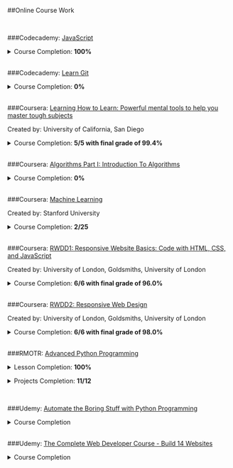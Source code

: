 ##Online Course Work

<br>

###Codecademy: <a href="https://www.codecademy.com/learn/javascript">JavaScript</a>
<details> 
  <summary>Course Completion: <b>100%</b></summary>
  <p align="center">
    <img src="https://raw.githubusercontent.com/demetrios-koziris/OnlineCourseWork/master/Codecademy_JavaScript/Completion.png" width="100%">
  </p>
</details> 

<br>

###Codecademy: <a href="https://www.codecademy.com/learn/learn-git">Learn Git</a>
<details> 
  <summary>Course Completion: <b>0%</b></summary>
  <p align="center">
  </p>
</details> 

<br>

###Coursera: <a href="https://www.coursera.org/learn/learning-how-to-learn">Learning How to Learn: Powerful mental tools to help you master tough subjects</a>
<p>Created by: University of California, San Diego</p>
<details> 
  <summary>Course Completion: <b>5/5 with final grade of 99.4%</b></summary>
  <p align="center">
    <img src="https://raw.githubusercontent.com/demetrios-koziris/OnlineCourseWork/master/Coursera_LearningHowToLearn/CompletedGrade.png" width="100%">
    <img src="https://raw.githubusercontent.com/demetrios-koziris/OnlineCourseWork/master/Coursera_LearningHowToLearn/Completion.png" width="100%">
  </p>
</details> 

<br>

###Coursera: <a href="https://www.coursera.org/learn/introduction-to-algorithms">Algorithms Part I: Introduction To Algorithms</a>
<details> 
  <summary>Course Completion: <b>0%</b></summary>
  <p align="center">
  </p>
</details> 

<br>

###Coursera: <a href="https://www.coursera.org/learn/machine-learning">Machine Learning</a>
<p>Created by: Stanford University</p>
<details> 
  <summary>Course Completion: <b>2/25</b></summary>
  <p align="center">
    <img src="https://raw.githubusercontent.com/demetrios-koziris/OnlineCourseWork/master/Coursera_MachineLearning/Completion.png" width="100%">
  </p>
</details> 

<br>

###Coursera: <a href="https://www.coursera.org/learn/website-coding">RWDD1: Responsive Website Basics: Code with HTML, CSS, and JavaScript</a>
<p>Created by: University of London, Goldsmiths, University of London</p>
<details> 
  <summary>Course Completion: <b>6/6 with final grade of 96.0%</b></summary>
  <p align="center">
    <img src="https://raw.githubusercontent.com/demetrios-koziris/OnlineCourseWork/master/Coursera_RWDD1_ResponsiveWebsiteBasics/CompletedGrade.PNG" width="100%">
    <img src="https://raw.githubusercontent.com/demetrios-koziris/OnlineCourseWork/master/Coursera_RWDD1_ResponsiveWebsiteBasics/Completion.PNG" width="100%">
  </p>
</details> 

<br>

###Coursera: <a href="https://www.coursera.org/learn/responsive-web-design">RWDD2: Responsive Web Design</a>
<p>Created by: University of London, Goldsmiths, University of London</p>
<details> 
  <summary>Course Completion: <b>6/6 with final grade of 98.0%</b></summary>
  <p align="center">
    <img src="https://raw.githubusercontent.com/demetrios-koziris/OnlineCourseWork/master/Coursera_RWDD2_ResponsiveWebDesign/CompletedGrade.png" width="100%">
    <img src="https://raw.githubusercontent.com/demetrios-koziris/OnlineCourseWork/master/Coursera_RWDD2_ResponsiveWebDesign/Completion.png" width="100%">
</details> 

<br>

###RMOTR: <a href="https://rmotr.com/advanced-python-programming">Advanced Python Programming</a>
<details> 
  <summary>Lesson Completion: <b>100%</b></summary>
  <p align="center">
    <img src="https://raw.githubusercontent.com/demetrios-koziris/OnlineCourseWork/master/RMOTR_AdvancedPythonProgramming/Completion.png" width="30%">
  </p>
</details> 

<p><details> 
  <summary>Projects Completion: <b>11/12</b></summary>
  <br>
  <p align="">
    &nbsp;&nbsp;&nbsp;&nbsp;&nbsp;&nbsp;&nbsp;&nbsp;&nbsp;&nbsp;&nbsp;&nbsp;
    Week 1: <a href='https://github.com/rmotr-group-projects/pyp-w1-gw-language-detector/pull/41'>Language Detector<a>
  </p>
  <p align="">
    &nbsp;&nbsp;&nbsp;&nbsp;&nbsp;&nbsp;&nbsp;&nbsp;&nbsp;&nbsp;&nbsp;&nbsp;
    Week 1: <a href='https://github.com/rmotr-group-projects/pyp-w1-gw-extensible-calculator/pull/20'>Extensible Calculator<a>
  </p>
  <p align="">
    &nbsp;&nbsp;&nbsp;&nbsp;&nbsp;&nbsp;&nbsp;&nbsp;&nbsp;&nbsp;&nbsp;&nbsp;
    Week 1: <a href='https://github.com/rmotr-group-projects/pyp-w1-gw-tic-tac-toe/pull/25'>Tic Tac Toe Game<a>
  </p>
  <p align="">
    &nbsp;&nbsp;&nbsp;&nbsp;&nbsp;&nbsp;&nbsp;&nbsp;&nbsp;&nbsp;&nbsp;&nbsp;
    Week 2: <a href='https://github.com/rmotr-group-projects/pyp-w2-gw-linked-list/pull/20'>Linked List<a>
  </p>
  <p align="">
    &nbsp;&nbsp;&nbsp;&nbsp;&nbsp;&nbsp;&nbsp;&nbsp;&nbsp;&nbsp;&nbsp;&nbsp;
    Week 2: <a href='https://github.com/rmotr-group-projects/pyp-w2-gw-collections-hierarchy/pull/18'>Collections Hierarchy<a>
  </p>
  <p align="">
    &nbsp;&nbsp;&nbsp;&nbsp;&nbsp;&nbsp;&nbsp;&nbsp;&nbsp;&nbsp;&nbsp;&nbsp;
    Week 2: <a href='https://github.com/rmotr-group-projects/pyp-w2-gw-starwars-api/pull/12'>StarWars API<a>
  </p>
  <p align="">
    &nbsp;&nbsp;&nbsp;&nbsp;&nbsp;&nbsp;&nbsp;&nbsp;&nbsp;&nbsp;&nbsp;&nbsp;
    Week 3: <a href='https://github.com/rmotr-group-projects/pyp-w3-gw-decorators-library/pull/14'>Decorators Library<a>
  </p>
  <p align="">
    &nbsp;&nbsp;&nbsp;&nbsp;&nbsp;&nbsp;&nbsp;&nbsp;&nbsp;&nbsp;&nbsp;&nbsp;
    Week 3: <a href='https://github.com/rmotr-group-projects/pyp-w3-gw-simple-database-system/pull/11'>Simple Database System<a>
  </p>
  <p align="">
    &nbsp;&nbsp;&nbsp;&nbsp;&nbsp;&nbsp;&nbsp;&nbsp;&nbsp;&nbsp;&nbsp;&nbsp;
    Week 3: <a href='https://github.com/rmotr-group-projects/pyp-w3-gw-jobs-detector/pull/12'>Jobs Detector<a>
  </p>
  <p align="">
    &nbsp;&nbsp;&nbsp;&nbsp;&nbsp;&nbsp;&nbsp;&nbsp;&nbsp;&nbsp;&nbsp;&nbsp;
    Week 4: <a href='https://github.com/rmotr-group-projects/pyp-w4-gw-twitter-clone/pull/15'>Twitter Clone<a>
  </p>
  <p align="">
    &nbsp;&nbsp;&nbsp;&nbsp;&nbsp;&nbsp;&nbsp;&nbsp;&nbsp;&nbsp;&nbsp;&nbsp;
    Week 4: <a href='https://github.com/rmotr-group-projects/pyp-w4-gw-twitter-api/pull/15'>Twitter API<a>
  </p>
</details></p> 

<br>

###Udemy: <a href="https://www.udemy.com/automate/">Automate the Boring Stuff with Python Programming</a>
<details> 
  <summary>Course Completion</summary>
  <p align="center">
  </p>
</details> 

<br>

###Udemy: <a href="https://www.udemy.com/complete-web-developer-course">The Complete Web Developer Course - Build 14 Websites</a>
<details> 
  <summary>Course Completion</summary>
  <p align="center">
  </p>
</details> 

